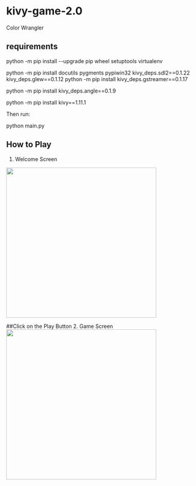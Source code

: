 # kivy-game-2.0
Color Wrangler



requirements
------------
python -m pip install --upgrade pip wheel setuptools virtualenv

python -m pip install docutils pygments pypiwin32 kivy_deps.sdl2==0.1.22 kivy_deps.glew==0.1.12
python -m pip install kivy_deps.gstreamer==0.1.17

python -m pip install kivy_deps.angle==0.1.9

python -m pip install kivy==1.11.1

Then run:
 
 python main.py
 
 ## How to Play 
  1. Welcome Screen 
  <p align="left">
  <img width="400" height="400" src="https://raw.githubusercontent.com/haryodollybim419/kivy-game-2.0/master/game_images/welcomescreen.PNG">
</p>

##Click on the Play Button
2. Game Screen
 <img width="400" height="400" src="https://raw.githubusercontent.com/haryodollybim419/kivy-game-2.0/master/game_images/play_game_screen.PNG">
</p>


